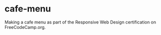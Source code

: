 # cafe-menu
Making a cafe menu as part of the Responsive Web Design certification on FreeCodeCamp.org.
